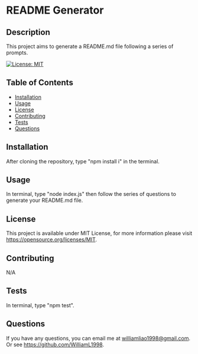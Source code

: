 # README Generator
  
## Description

This project aims to generate a README.md file following a series of prompts.

[![License: MIT](https://img.shields.io/badge/License-MIT-yellow.svg)](https://opensource.org/licenses/MIT)
## Table of Contents

- [Installation](#installation)
- [Usage](#usage)
- [License](#license)
- [Contributing](#contributing)
- [Tests](#tests)
- [Questions](#questions)

## Installation

After cloning the repository, type "npm install i" in the terminal.

## Usage

In terminal, type "node index.js" then follow the series of questions to generate your README.md file.

## License

This project is available under MIT License, for more information please visit https://opensource.org/licenses/MIT.

## Contributing

N/A

## Tests

In terminal, type "npm test".

## Questions

If you have any questions, you can email me at williamliao1998@gmail.com. Or see https://github.com/WilliamL1998.